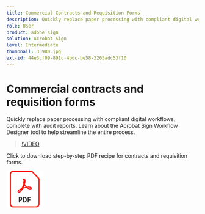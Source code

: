 ```yaml
---
title: Commercial Contracts and Requisition Forms
description: Quickly replace paper processing with compliant digital workflows, complete with audit reports
role: User
product: adobe sign
solution: Acrobat Sign
level: Intermediate
thumbnail: 33980.jpg
exl-id: 44e3cf09-891c-4bdc-be58-3265adc53f10
---
```

# Commercial contracts and requisition forms

Quickly replace paper processing with compliant digital workflows, complete with audit reports. Learn about the Acrobat Sign Workflow Designer tool to help streamline the entire process.

>[!VIDEO](https://video.tv.adobe.com/v/33980?quality=12&learn=on&hidetitle=true)

Click to download step-by-step PDF recipe for contracts and requisition forms.

[![Download PDF Recipe](../assets/acrobat_PDF_96.png)](../assets/adobe-sign_set_up_a_workflow_use_case.pdf)
